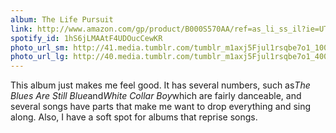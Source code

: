 ```yaml
---
album: The Life Pursuit
link: http://www.amazon.com/gp/product/B000S570AA/ref=as_li_ss_il?ie=UTF8&amp;tag=besalbintheun-20&amp;linkCode=as2&amp;camp=1789&amp;creative=390957&amp;creativeASIN=B000S570AA
spotify_id: 1hS6jLMAAtF4UDOucCewKR
photo_url_sm: http://41.media.tumblr.com/tumblr_m1axj5Fjul1rsqbe7o1_100.jpg
photo_url_lg: http://40.media.tumblr.com/tumblr_m1axj5Fjul1rsqbe7o1_400.jpg
---
```

This album just makes me feel good. It has several numbers, such as*The Blues Are Still Blue*and*White Collar Boy*which are fairly danceable, and several songs have parts that make me want to drop everything and sing along. Also, I have a soft spot for albums that reprise songs. 